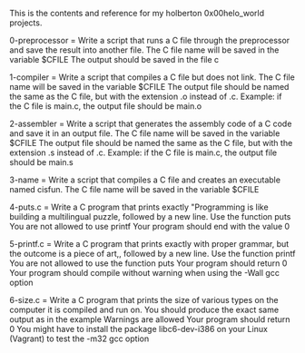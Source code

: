 This is the contents and reference for my holberton 0x00helo_world projects.

0-preprocessor = Write a script that runs a C file through the preprocessor and save the result into another file.
	       	 The C file name will be saved in the variable $CFILE
		 The output should be saved in the file c

1-compiler = Write a script that compiles a C file but does not link.
	     The C file name will be saved in the variable $CFILE
	     The output file should be named the same as the C file, but with the extension .o instead of .c.
	     Example: if the C file is main.c, the output file should be main.o

2-assembler = Write a script that generates the assembly code of a C code and save it in an output file.
	      The C file name will be saved in the variable $CFILE
	      The output file should be named the same as the C file, but with the extension .s instead of .c.
	      Example: if the C file is main.c, the output file should be main.s

3-name = Write a script that compiles a C file and creates an executable named cisfun.
       	 The C file name will be saved in the variable $CFILE

4-puts.c = Write a C program that prints exactly "Programming is like building a multilingual puzzle, followed by a new line.
	   Use the function puts
	   You are not allowed to use printf
	   Your program should end with the value 0

5-printf.c = Write a C program that prints exactly with proper grammar, but the outcome is a piece of art,, followed by a new line.
	     Use the function printf
	     You are not allowed to use the function puts
	     Your program should return 0
	     Your program should compile without warning when using the -Wall gcc option

6-size.c = Write a C program that prints the size of various types on the computer it is compiled and run on.
	   You should produce the exact same output as in the example
	   Warnings are allowed
	   Your program should return 0
	   You might have to install the package libc6-dev-i386 on your Linux (Vagrant) to test the -m32 gcc option